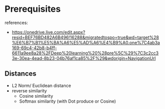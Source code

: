 # Prerequisites
references:
- https://onedrive.live.com/edit.aspx?resid=BEF76BD482A6B496!16288&migratedtospo=true&wd=target%28%E6%B7%B1%E5%BA%A6%E5%AD%A6%E4%B9%A0.one%7C4ab3a169-69c4-42b8-b4ff-6611a9ee8a28%2FDeep%20learning%20%28pre%5C%29%7C3c2cc33e-30ea-4ead-8b23-04b76af1ca85%2F%29&wdorigin=NavigationUrl


## Distances
- L2 Norm/ Euclidean distance
- reverse similarity
    - Cosine similarity
    - Softmax similarity (with Dot produce or Cosine)